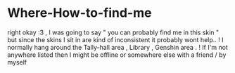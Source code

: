 # Where-How-to-find-me
right okay :3 , I was going to say " you can probably find me in this skin " but since the skins I sit in are kind of inconsistent it probably wont help..
! I normally hang around the Tally-hall area , Library , Genshin area . ! If I'm not anywhere listed then I might be offline or somewhere else with a friend / by myself
